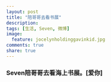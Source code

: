 ```yaml
---
layout: post
title: "陪哥哥去看书展"
description: 
tags: [生活, Seven, 微博]
image:
  feature: jocelynholdinggavinkid.jpg
comments: true
share: true
---
```


### Seven陪哥哥去看海上书展。[爱你] ###

<figure class="half">
	<img src="http://i.imgur.com/cOJ2W3R.jpg" alt="">
	<img src="http://i.imgur.com/zNAzHU2.jpg" alt="">
</figure>
